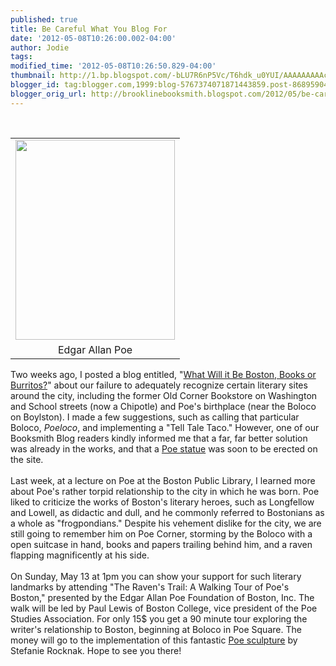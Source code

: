 ```yaml
---
published: true
title: Be Careful What You Blog For
date: '2012-05-08T10:26:00.002-04:00'
author: Jodie
tags: 
modified_time: '2012-05-08T10:26:50.829-04:00'
thumbnail: http://1.bp.blogspot.com/-bLU7R6nP5Vc/T6hdk_u0YUI/AAAAAAAAAc8/o5aENkK22T8/s72-c/mini_500_5601_1209177392211052.jpg
blogger_id: tag:blogger.com,1999:blog-5767374071871443859.post-8689590410539559019
blogger_orig_url: http://brooklinebooksmith.blogspot.com/2012/05/be-careful-what-you-blog-for.html
---
```


﻿﻿﻿ <br /><table cellpadding="0" cellspacing="0" class="tr-caption-container" style="clear: right; cssfloat: right; float: right; margin-bottom: 1em; text-align: left;"><tbody><tr><td style="text-align: center;"><a href="http://1.bp.blogspot.com/-bLU7R6nP5Vc/T6hdk_u0YUI/AAAAAAAAAc8/o5aENkK22T8/s1600/mini_500_5601_1209177392211052.jpg" imageanchor="1" style="clear: left; cssfloat: left; margin-bottom: 1em; margin-left: auto; margin-right: auto;"><img border="0" height="320" mea="true" src="http://1.bp.blogspot.com/-bLU7R6nP5Vc/T6hdk_u0YUI/AAAAAAAAAc8/o5aENkK22T8/s320/mini_500_5601_1209177392211052.jpg" width="255" /></a></td></tr><tr><td class="tr-caption" style="text-align: center;">Edgar Allan Poe</td></tr></tbody></table>﻿ <br /><div style="border-bottom: medium none; border-left: medium none; border-right: medium none; border-top: medium none;">Two weeks ago, I posted a blog entitled, "<a href="http://brooklinebooksmith.blogspot.com/2012/04/what-will-it-be-boston-books-or.html">What Will it Be Boston, Books or Burritos?</a>" about our failure to adequately recognize certain literary sites around the city, including the former Old Corner Bookstore on Washington and School streets (now a Chipotle) and Poe's birthplace (near the Boloco on Boylston). I made a few suggestions, such as calling that particular Boloco, <i>Poeloco</i>, and implementing a "Tell Tale Taco." However, one of our Booksmith Blog readers kindly informed me that a far, far better solution was already in the works, and that a <a href="http://www.boston.com/yourtown/news/beacon_hill/2012/04/life-size_poe_statue_chosen_to.html">Poe statue</a> was soon to be erected on the site.</div><div style="border-bottom: medium none; border-left: medium none; border-right: medium none; border-top: medium none;"><br /></div><div style="border-bottom: medium none; border-left: medium none; border-right: medium none; border-top: medium none;">Last week, at a lecture on Poe at the Boston Public Library, I learned more about Poe's rather torpid relationship to the city in which he was born. Poe liked to criticize the works of Boston's literary heroes, such as Longfellow and Lowell, as didactic and dull, and he commonly referred to Bostonians as a whole as "frogpondians." Despite his vehement dislike for the city, we are still going to remember him on Poe Corner, storming by the Boloco with a open suitcase in hand, books and papers trailing behind him, and a raven flapping magnificently at his side.</div><div style="border-bottom: medium none; border-left: medium none; border-right: medium none; border-top: medium none;"><br /></div><div style="border-bottom: medium none; border-left: medium none; border-right: medium none; border-top: medium none;">On Sunday, May 13 at 1pm you can show your support for such literary landmarks by attending "The Raven's Trail: A Walking Tour of Poe's Boston," presented by the Edgar Allan Poe Foundation of Boston, Inc. The walk will be led by Paul Lewis of Boston College, vice president of the Poe Studies Association. For only 15$ you get a 90 minute tour exploring the writer's relationship to Boston, beginning at Boloco in Poe Square. The money will go to the implementation of this fantastic <a href="http://www.boston.com/yourtown/news/beacon_hill/2012/04/life-size_poe_statue_chosen_to.html">Poe sculpture</a> by Stefanie Rocknak. Hope to see you there!</div><div class="separator" style="border-bottom: medium none; border-left: medium none; border-right: medium none; border-top: medium none; clear: both; text-align: center;"></div>